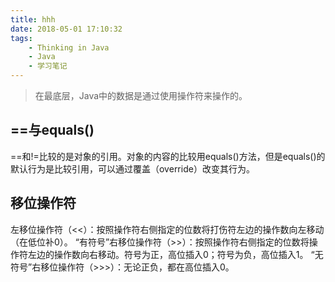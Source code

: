 ```yaml
---
title: hhh
date: 2018-05-01 17:10:32
tags:
    - Thinking in Java
    - Java
    - 学习笔记
---
```


> 在最底层，Java中的数据是通过使用操作符来操作的。

==与equals()
--

==和!=比较的是对象的引用。对象的内容的比较用equals()方法，但是equals()的默认行为是比较引用，可以通过覆盖（override）改变其行为。

移位操作符
--

左移位操作符（<<）：按照操作符右侧指定的位数将打伤符左边的操作数向左移动（在低位补0）。
“有符号”右移位操作符（>>）：按照操作符右侧指定的位数将操作符左边的操作数向右移动。符号为正，高位插入0；符号为负，高位插入1。
“无符号”右移位操作符（>>>）：无论正负，都在高位插入0。